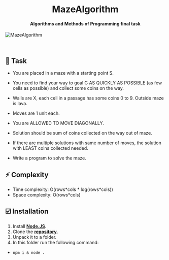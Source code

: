 <h1 align="center">
    MazeAlgorithm
</h1>

<h4 align="center">
    Algorithms and Methods of Programming final task
</h4>

![MazeAlgorithm](https://i.ibb.co/m4tSzpv/2024-05-27-012459589.png "MazeAlgorithm")

<br />

## 💫 **Task**

- You are placed in a maze with a starting point S.

- You need to find your way to goal G AS QUICKLY AS POSSIBLE (as few cells as possible) and collect some coins on the way.

- Walls are X, each cell in a passage has some coins 0 to 9. Outside maze is lava.

- Moves are 1 unit each.

- You are ALLOWED TO MOVE DIAGONALLY.

- Solution should be sum of coins collected on the way out of maze.

- If there are multiple solutions with same number of moves, the solution with LEAST coins collected needed.

- Write a program to solve the maze.

## ⚡ **Complexity**

- Time complexity: O(rows\*cols \* log(rows*cols))
- Space complexity: O(rows*cols)

## ☑️ **Installation**

1. Install **[Node.JS](https://nodejs.org/en/)**.
1. Clone the **[repository](https://github.com/NightStrang6r/MazeAlgorithm)**.
2. Unpack it to a folder.
3. In this folder run the following command:
- `npm i & node .`
